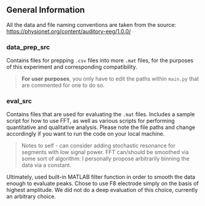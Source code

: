 ## General Information
All the data and file naming conventions are taken from the source: https://physionet.org/content/auditory-eeg/1.0.0/

### data_prep_src
Contains files for prepping `.csv` files into more `.mat` files, for the purposes of this experiment and corresponding compatibility.
>**For user purposes**, you only have to edit the paths within `main.py` that are commented for one to do so.


### eval_src
Contains files that are used for evaluating the `.mat` files. Includes a sample script for how to use FFT, as well as various scripts for performing quantitative and qualitative analysis.
Please note the file paths and change accordingly if you want to run the code on your local machine.
>Notes to self - can consider adding stochastic resonance for segments with low signal power. FFT can/should be smoothed via some sort of algorithm: I personally propose arbitrarily binning the data via a constant.

Ultimately, used built-in MATLAB filter function in order to smooth the data enough to evaluate peaks. Chose to use F8 electrode simply on the basis of highest amplitude. We did not do a deep evaluation of this choice, currently an arbitrary choice.